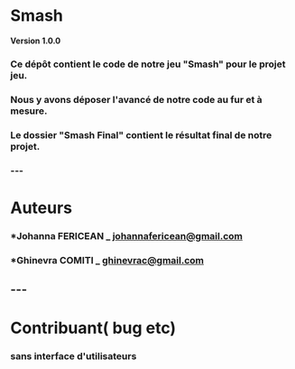 # Smash
**Version 1.0.0**
### Ce dépôt contient le code de notre jeu "Smash" pour le projet jeu.
### Nous y avons déposer l'avancé de notre code au fur et à mesure.
### Le dossier "Smash Final" contient le résultat final de notre projet.
### ---

# Auteurs
### *Johanna FERICEAN _ johannafericean@gmail.com
### *Ghinevra COMITI _ ghinevrac@gmail.com
## ---

# Contribuant( bug etc)
### sans interface d'utilisateurs

##

